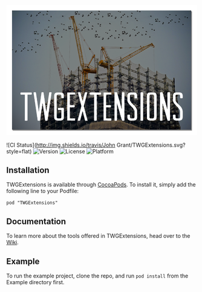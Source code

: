 ![](https://raw.githubusercontent.com/twg/TWGExtensions/develop/doc_assets/twgextensions_header.png?token=AACPslt1DJ3mV59iLSmSmVjR1MlnPzBLks5WzwiSwA%3D%3D)

![CI Status](http://img.shields.io/travis/John Grant/TWGExtensions.svg?style=flat) ![Version](https://img.shields.io/cocoapods/v/TWGExtensions.svg?style=flat) ![License](https://img.shields.io/cocoapods/l/TWGExtensions.svg?style=flat) ![Platform](https://img.shields.io/cocoapods/p/TWGExtensions.svg?style=flat)

## Installation
TWGExtensions is available through [CocoaPods](http://cocoapods.org). To install
it, simply add the following line to your Podfile:
```
pod "TWGExtensions"
```

## Documentation
To learn more about the tools offered in TWGExtensions, head over to the [Wiki](https://github.com/twg/TWGExtensions/wiki).

## Example
To run the example project, clone the repo, and run `pod install` from the Example directory first.

